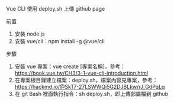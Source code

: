 Vue CLI 使用 deploy.sh 上傳 github page

前置

1. 安裝 node.js
2. 安裝 vue/cli：npm install -g @vue/cli

步驟

1. 安裝 vue 專案：vue create [專案名稱]，參考：https://book.vue.tw/CH3/3-1-vue-cli-introduction.html
2. 在專案根目錄建立檔案：deploy.sh，檔案內容見專案，參考：https://hackmd.io/@SkT7-27LSWWQi5G2DJBLkw/rJ_GdPqLq
3. 在 git Bash 裡面執行指令：sh deploy.sh，即上傳部屬檔到 github
